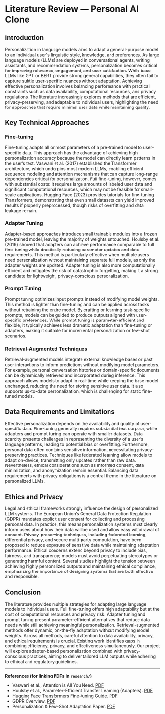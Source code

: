 # Literature Review — Personal AI Clone

## Introduction
Personalization in language models aims to adapt a general-purpose model to an individual user's linguistic style, knowledge, and preferences. As large language models (LLMs) are deployed in conversational agents, writing assistants, and recommendation systems, personalization becomes critical for improving relevance, engagement, and user satisfaction. While base LLMs like GPT or BERT provide strong general capabilities, they often fail to capture subtle user-specific nuances without adaptation. Achieving effective personalization involves balancing performance with practical constraints such as data availability, computational resources, and privacy regulations. The literature increasingly explores methods that are efficient, privacy-preserving, and adaptable to individual users, highlighting the need for approaches that require minimal user data while maintaining quality.

## Key Technical Approaches

### Fine-tuning
Fine-tuning adapts all or most parameters of a pre-trained model to user-specific data. This approach has the advantage of achieving high personalization accuracy because the model can directly learn patterns in the user’s text. Vaswani et al. (2017) established the Transformer architecture, which underpins most modern LLMs, enabling efficient sequence modeling and attention mechanisms that can capture long-range dependencies critical for personalization. Full fine-tuning, however, comes with substantial costs: it requires large amounts of labeled user data and significant computational resources, which may not be feasible for small-scale applications. Hugging Face (2023) provides tutorials for fine-tuning Transformers, demonstrating that even small datasets can yield improved results if properly preprocessed, though risks of overfitting and data leakage remain.

### Adapter Tuning
Adapter-based approaches introduce small trainable modules into a frozen pre-trained model, leaving the majority of weights untouched. Houlsby et al. (2019) showed that adapters can achieve performance comparable to full fine-tuning while drastically reducing parameter updates and data requirements. This method is particularly effective when multiple users need personalization without maintaining separate full models, as only the adapter weights are updated. Adapter tuning is also more computationally efficient and mitigates the risk of catastrophic forgetting, making it a strong candidate for lightweight, privacy-conscious personalization.

### Prompt Tuning
Prompt tuning optimizes input prompts instead of modifying model weights. This method is lighter than fine-tuning and can be applied across tasks without retraining the entire model. By crafting or learning task-specific prompts, models can be guided to produce outputs aligned with user-specific preferences. While prompt tuning is parameter-efficient and flexible, it typically achieves less dramatic adaptation than fine-tuning or adapters, making it suitable for incremental personalization or few-shot scenarios.

### Retrieval-Augmented Techniques
Retrieval-augmented models integrate external knowledge bases or past user interactions to inform predictions without modifying model parameters. For example, personal conversation histories or domain-specific documents can be dynamically retrieved and incorporated during inference. This approach allows models to adapt in real-time while keeping the base model unchanged, reducing the need for storing sensitive user data. It also supports up-to-date personalization, which is challenging for static fine-tuned models.

## Data Requirements and Limitations
Effective personalization depends on the availability and quality of user-specific data. Fine-tuning generally requires substantial text corpora, while adapters and prompt tuning can operate with smaller datasets. Data scarcity presents challenges in representing the diversity of a user’s language patterns, leading to potential bias or overfitting. Furthermore, personal data often contains sensitive information, necessitating privacy-preserving practices. Techniques like federated learning allow models to adapt on-device, transmitting only updates rather than raw data. Nevertheless, ethical considerations such as informed consent, data minimization, and anonymization remain essential. Balancing data requirements with privacy obligations is a central theme in the literature on personalized LLMs.

## Ethics and Privacy
Legal and ethical frameworks strongly influence the design of personalized LLM systems. The European Union’s General Data Protection Regulation (GDPR) mandates explicit user consent for collecting and processing personal data. In practice, this means personalization systems must clearly inform users about how their data will be used and allow easy withdrawal of consent. Privacy-preserving techniques, including federated learning, differential privacy, and secure multi-party computation, have been proposed to reduce exposure of sensitive data while maintaining adaptation performance. Ethical concerns extend beyond privacy to include bias, fairness, and transparency; models must avoid perpetuating stereotypes or generating harmful content. Several studies highlight the tension between achieving highly personalized outputs and maintaining ethical compliance, emphasizing the importance of designing systems that are both effective and responsible.

## Conclusion
The literature provides multiple strategies for adapting large language models to individual users. Full fine-tuning offers high adaptability but at the cost of computational resources and privacy risk. Adapter tuning and prompt tuning present parameter-efficient alternatives that reduce data needs while still achieving meaningful personalization. Retrieval-augmented methods offer dynamic, on-the-fly adaptation without modifying model weights. Across all methods, careful attention to data availability, privacy, and ethical requirements is crucial. Existing work identifies gaps in combining efficiency, privacy, and effectiveness simultaneously. Our project will explore adapter-based personalization combined with privacy-conscious practices, aiming to deliver tailored LLM outputs while adhering to ethical and regulatory guidelines.

---

**References (for linking PDFs in `research/`)**  
- Vaswani et al., Attention is All You Need. [PDF](research/attention_is_all_you_need.pdf)  
- Houlsby et al., Parameter-Efficient Transfer Learning (Adapters). [PDF](research/houlsby_adapters.pdf)  
- Hugging Face Transformers Fine-tuning Guide. [PDF](research/huggingface_finetuning.pdf)  
- GDPR Overview. [PDF](research/gdpr_overview.pdf)  
- Personalization & Few-Shot Adaptation Paper. [PDF](research/personalization_fewshot.pdf)  

 
